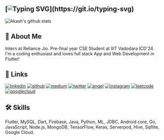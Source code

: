 [![Typing SVG](https://readme-typing-svg.demolab.com?font=&size=35&pause=5000&width=500&lines=Hi%F0%9F%91%8B%2C+I'm+Akash+Mishra!)](https://git.io/typing-svg)
---
<!--
![Akash's github stats](https://github-readme-stats.vercel.app/api?username=akashmishra242&show_icons=true&theme=react)
![Akash's github stats](https://github-readme-stats.vercel.app/api?username=akashmishra242&show_icons=true&theme=dark)
![Akash's github stats](https://github-readme-stats.vercel.app/api?username=akashmishra242&show_icons=true&theme=radical)
![Akash's github stats](https://github-readme-stats.vercel.app/api?username=akashmishra242&show_icons=true&theme=merko)
![Akash's github stats](https://github-readme-stats.vercel.app/api?username=akashmishra242&show_icons=true&theme=gruvbox)
![Akash's github stats](https://github-readme-stats.vercel.app/api?username=akashmishra242&show_icons=true&theme=tokyonight)
![Akash's github stats](https://github-readme-stats.vercel.app/api?username=akashmishra242&show_icons=true&theme=onedark)
![Akash's github stats](https://github-readme-stats.vercel.app/api?username=akashmishra242&show_icons=true&theme=cobalt)
![Akash's github stats](https://github-readme-stats.vercel.app/api?username=akashmishra242&show_icons=true&theme=synthwave)
![Akash's github stats](https://github-readme-stats.vercel.app/api?username=akashmishra242&show_icons=true&theme=highcontrast)
![Akash's github stats](https://github-readme-stats.vercel.app/api?username=akashmishra242&show_icons=true&theme=dracula)
![Akash's github stats](https://github-readme-stats.vercel.app/api?username=akashmishra242&show_icons=true&theme=react)
-->
![Akash's github stats](https://github-readme-stats.vercel.app/api?username=akashmishra242&show_icons=true&theme=dracula)
## 🚀 About Me
Intern at Reliance Jio. Pre-final year CSE Student at IIIT Vadodara ICD'24. I'm a coding enthusiast and loves full stack App and Web Development in Flutter!


## 🔗 Links
[![linkedin](https://img.shields.io/badge/linkedin-0A66C2?style=for-the-badge&logo=linkedin&logoColor=white)](https://www.linkedin.com/in/akash-mishra09/)
[![github](https://img.shields.io/badge/github-333?style=for-the-badge&logo=github&logoColor=white)](https://github.com/akashmishra242/)
[![medium](https://img.shields.io/badge/medium-fff?style=for-the-badge&logo=medium&logoColor=black)](https://medium.com/@akash-mishra/)
[![twitter](https://img.shields.io/badge/twitter-00acee?style=for-the-badge&logo=twitter&logoColor=white)](https://twitter.com/mishra_akash242)
[![angel](https://img.shields.io/badge/angellist-white?style=for-the-badge&logo=angellist&logoColor=black)](https://angel.co/u/akash-mishra09)
[![instagram](https://img.shields.io/badge/instagram-E1306C?style=for-the-badge&logo=instagram&logoColor=white)](https://www.instagram.com/misha_akash/)
[![leetcode](https://img.shields.io/badge/leetcode-yellowgreen?style=for-the-badge&logo=leetcode&logoColor=white)](https://leetcode.com/Akash242/)
[![googlecloud](https://img.shields.io/badge/googlecloud-DB4437?style=for-the-badge&logo=googlecloud&logoColor=white)](https://www.cloudskillsboost.google/public_profiles/d6728647-23f6-49cb-b385-b8e54be1e4f8)
<!--[![youtube](https://img.shields.io/badge/youtube-ff0000?style=for-the-badge&logo=youtube&logoColor=white)](https://www.youtube.com/channel/UC-1kzHtwBY8n0TY5NhYxNaw)
(https://www.cloudskillsboost.google/public_profiles/d6728647-23f6-49cb-b385-b8e54be1e4f8)

[![portfolio](https://img.shields.io/badge/my_portfolio-000?style=for-the-badge&logo=ko-fi&logoColor=white)]()-->


## 🛠 Skills
Flutter, MySQL, Dart, Firebase, Java, Python, ML, JDBC, Android core, Go, JavaScript, Node.js, MongoDB, TensorFlow, Keras, Serverpod, Hive, Sqflite, Google Cloud.

<!--
**akashmishra242/akashmishra242** is a ✨ _special_ ✨ repository because its `README.md` (this file) appears on your GitHub profile.

Here are some ideas to get you started:

- 🔭 I’m currently working on ...
- 🌱 I’m currently learning ...
- 👯 I’m looking to collaborate on ...
- 🤔 I’m looking for help with ...
- 💬 Ask me about ...
- 📫 How to reach me: ...
- 😄 Pronouns: ...
- ⚡ Fun fact: ...
-->
